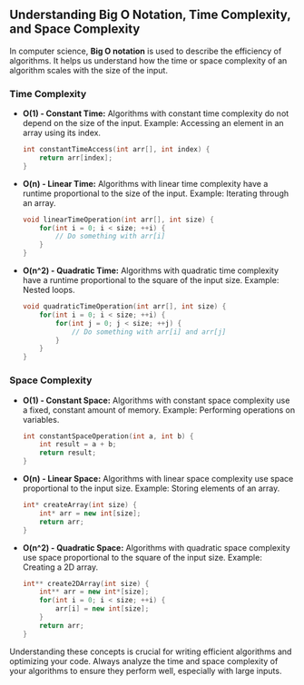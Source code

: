 ## Understanding Big O Notation, Time Complexity, and Space Complexity

In computer science, **Big O notation** is used to describe the efficiency of algorithms. It helps us understand how the time or space complexity of an algorithm scales with the size of the input.

### Time Complexity

- **O(1) - Constant Time:** Algorithms with constant time complexity do not depend on the size of the input. Example: Accessing an element in an array using its index.

    ```cpp
    int constantTimeAccess(int arr[], int index) {
        return arr[index];
    }
    ```

- **O(n) - Linear Time:** Algorithms with linear time complexity have a runtime proportional to the size of the input. Example: Iterating through an array.

    ```cpp
    void linearTimeOperation(int arr[], int size) {
        for(int i = 0; i < size; ++i) {
            // Do something with arr[i]
        }
    }
    ```

- **O(n^2) - Quadratic Time:** Algorithms with quadratic time complexity have a runtime proportional to the square of the input size. Example: Nested loops.

    ```cpp
    void quadraticTimeOperation(int arr[], int size) {
        for(int i = 0; i < size; ++i) {
            for(int j = 0; j < size; ++j) {
                // Do something with arr[i] and arr[j]
            }
        }
    }
    ```

### Space Complexity

- **O(1) - Constant Space:** Algorithms with constant space complexity use a fixed, constant amount of memory. Example: Performing operations on variables.

    ```cpp
    int constantSpaceOperation(int a, int b) {
        int result = a + b;
        return result;
    }
    ```

- **O(n) - Linear Space:** Algorithms with linear space complexity use space proportional to the input size. Example: Storing elements of an array.

    ```cpp
    int* createArray(int size) {
        int* arr = new int[size];
        return arr;
    }
    ```

- **O(n^2) - Quadratic Space:** Algorithms with quadratic space complexity use space proportional to the square of the input size. Example: Creating a 2D array.

    ```cpp
    int** create2DArray(int size) {
        int** arr = new int*[size];
        for(int i = 0; i < size; ++i) {
            arr[i] = new int[size];
        }
        return arr;
    }
    ```

Understanding these concepts is crucial for writing efficient algorithms and optimizing your code. Always analyze the time and space complexity of your algorithms to ensure they perform well, especially with large inputs.
